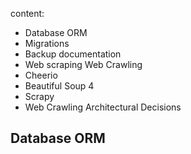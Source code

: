 
content:
- Database ORM
- Migrations
- Backup documentation
- Web scraping Web Crawling
- Cheerio
- Beautiful Soup 4
- Scrapy
- Web Crawling Architectural Decisions

## Database ORM


